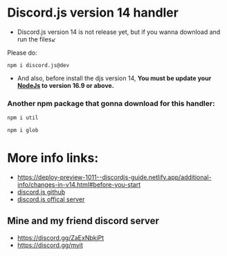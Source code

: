 # Discord.js version 14 handler

- Discord.js version 14 is not release yet, but if you wanna download and run the files↙️

Please do:
```
npm i discord.js@dev
```

- And also, before install the djs version 14, **You must be update your [NodeJs](https://nodejs.org/en/download/current/) to version 16.9 or above.**

### Another npm package that gonna download for this handler:
```js
npm i util
```
```js
npm i glob
```

# More info links:
- https://deploy-preview-1011--discordjs-guide.netlify.app/additional-info/changes-in-v14.html#before-you-start
- [discord.js github](https://github.com/discordjs)
- [discord.js offical server](https://discord.gg/djs)



## Mine and my friend discord server
- https://discord.gg/ZaExNbkjPt
- https://discord.gg/myit
